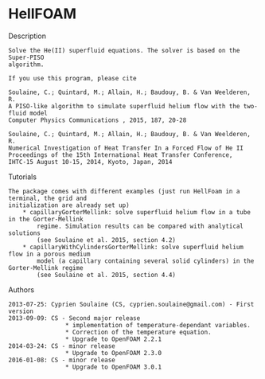 # HellFOAM

Description

    Solve the He(II) superfluid equations. The solver is based on the Super-PISO
	algorithm. 

    If you use this program, please cite

	Soulaine, C.; Quintard, M.; Allain, H.; Baudouy, B. & Van Weelderen, R. 
	A PISO-like algorithm to simulate superfluid helium flow with the two-fluid model 
	Computer Physics Communications , 2015, 187, 20-28

	Soulaine, C.; Quintard, M.; Allain, H.; Baudouy, B. & Van Weelderen, R. 
	Numerical Investigation of Heat Transfer In a Forced Flow of He II 
	Proceedings of the 15th International Heat Transfer Conference, 
	IHTC-15 August 10-15, 2014, Kyoto, Japan, 2014

Tutorials
	
	The package comes with different examples (just run HellFoam in a terminal, the grid and 
	initialization are already set up)
		* capillaryGorterMellink: solve superfluid helium flow in a tube in the Gorter-Mellink
			regime. Simulation results can be compared with analytical solutions
			(see Soulaine et al. 2015, section 4.2)
		* capillaryWithCylindersGorterMellink: solve superfluid helium flow in a porous medium 
			model (a capillary containing several solid cylinders) in the Gorter-Mellink regime
			(see Soulaine et al. 2015, section 4.4)

Authors

	2013-07-25: Cyprien Soulaine (CS, cyprien.soulaine@gmail.com) - First version
	2013-09-09: CS - Second major release
					* implementation of temperature-dependant variables. 
					* Correction of the temperature equation.
					* Upgrade to OpenFOAM 2.2.1
	2014-03-24: CS - minor release
					* Upgrade to OpenFOAM 2.3.0 
	2016-01-08: CS - minor release
					* Upgrade to OpenFOAM 3.0.1 
